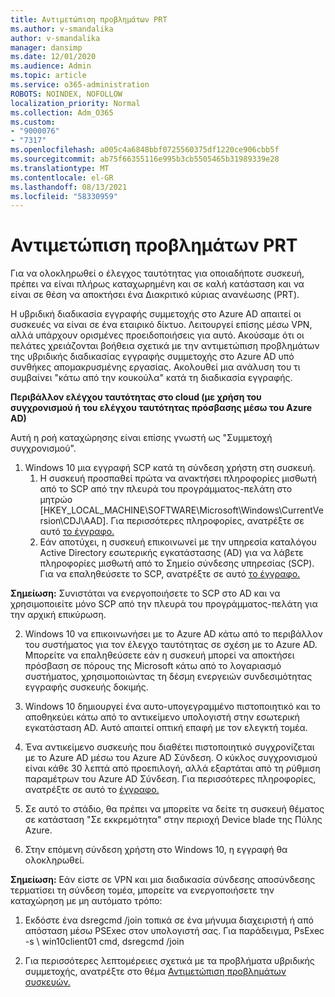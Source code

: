 ```yaml
---
title: Αντιμετώπιση προβλημάτων PRT
ms.author: v-smandalika
author: v-smandalika
manager: dansimp
ms.date: 12/01/2020
ms.audience: Admin
ms.topic: article
ms.service: o365-administration
ROBOTS: NOINDEX, NOFOLLOW
localization_priority: Normal
ms.collection: Adm_O365
ms.custom:
- "9000076"
- "7317"
ms.openlocfilehash: a005c4a6848bbf0725560375df1220ce906cbb5f
ms.sourcegitcommit: ab75f66355116e995b3cb5505465b31989339e28
ms.translationtype: MT
ms.contentlocale: el-GR
ms.lasthandoff: 08/13/2021
ms.locfileid: "58330959"
---
```

# <a name="troubleshoot-prt-issue"></a>Αντιμετώπιση προβλημάτων PRT

Για να ολοκληρωθεί ο έλεγχος ταυτότητας για οποιαδήποτε συσκευή, πρέπει να είναι πλήρως καταχωρημένη και σε καλή κατάσταση και να είναι σε θέση να αποκτήσει ένα Διακριτικό κύριας ανανέωσης (PRT).

Η υβριδική διαδικασία εγγραφής συμμετοχής στο Azure AD απαιτεί οι συσκευές να είναι σε ένα εταιρικό δίκτυο. Λειτουργεί επίσης μέσω VPN, αλλά υπάρχουν ορισμένες προειδοποιήσεις για αυτό. Ακούσαμε ότι οι πελάτες χρειάζονται βοήθεια σχετικά με την αντιμετώπιση προβλημάτων της υβριδικής διαδικασίας εγγραφής συμμετοχής στο Azure AD υπό συνθήκες απομακρυσμένης εργασίας. Ακολουθεί μια ανάλυση του τι συμβαίνει "κάτω από την κουκούλα" κατά τη διαδικασία εγγραφής.

**Περιβάλλον ελέγχου ταυτότητας στο cloud (με χρήση του συγχρονισμού ή του ελέγχου ταυτότητας πρόσβασης μέσω του Azure AD)**

Αυτή η ροή καταχώρησης είναι επίσης γνωστή ως "Συμμετοχή συγχρονισμού".

1. Windows 10 μια εγγραφή SCP κατά τη σύνδεση χρήστη στη συσκευή.
    1. Η συσκευή προσπαθεί πρώτα να ανακτήσει πληροφορίες μισθωτή από το SCP από την πλευρά του προγράμματος-πελάτη στο μητρώο [HKEY_LOCAL_MACHINE\SOFTWARE\Microsoft\Windows\CurrentVersion\CDJ\AAD]. Για περισσότερες πληροφορίες, ανατρέξτε σε αυτό [το έγγραφο.](https://docs.microsoft.com/azure/active-directory/devices/hybrid-azuread-join-control)
    2. Εάν αποτύχει, η συσκευή επικοινωνεί με την υπηρεσία καταλόγου Active Directory εσωτερικής εγκατάστασης (AD) για να λάβετε πληροφορίες μισθωτή από το Σημείο σύνδεσης υπηρεσίας (SCP). Για να επαληθεύσετε το SCP, ανατρέξτε σε αυτό [το έγγραφο.](https://docs.microsoft.com/azure/active-directory/devices/hybrid-azuread-join-manual#configure-a-service-connection-point) 

**Σημείωση:** Συνιστάται να ενεργοποιήσετε το SCP στο AD και να χρησιμοποιείτε μόνο SCP από την πλευρά του προγράμματος-πελάτη για την αρχική επικύρωση.

2. Windows 10 να επικοινωνήσει με το Azure AD κάτω από το περιβάλλον του συστήματος για τον έλεγχο ταυτότητας σε σχέση με το Azure AD. Μπορείτε να επαληθεύσετε εάν η συσκευή μπορεί να αποκτήσει πρόσβαση σε πόρους της Microsoft κάτω από το λογαριασμό συστήματος, χρησιμοποιώντας τη δέσμη ενεργειών συνδεσιμότητας εγγραφής συσκευής δοκιμής.

3. Windows 10 δημιουργεί ένα αυτο-υπογεγραμμένο πιστοποιητικό και το αποθηκεύει κάτω από το αντικείμενο υπολογιστή στην εσωτερική εγκατάσταση AD. Αυτό απαιτεί οπτική επαφή με τον ελεγκτή τομέα.

4. Ένα αντικείμενο συσκευής που διαθέτει πιστοποιητικό συγχρονίζεται με το Azure AD μέσω του Azure AD Σύνδεση. Ο κύκλος συγχρονισμού είναι κάθε 30 λεπτά από προεπιλογή, αλλά εξαρτάται από τη ρύθμιση παραμέτρων του Azure AD Σύνδεση. Για περισσότερες πληροφορίες, ανατρέξτε σε αυτό το [έγγραφο.](https://docs.microsoft.com/azure/active-directory/hybrid/how-to-connect-sync-configure-filtering#organizational-unitbased-filtering)

5. Σε αυτό το στάδιο, θα πρέπει να μπορείτε να δείτε τη συσκευή θέματος σε κατάσταση "Σε εκκρεμότητα" στην περιοχή Device blade της Πύλης Azure.

6. Στην επόμενη σύνδεση χρήστη στο Windows 10, η εγγραφή θα ολοκληρωθεί. 

**Σημείωση:** Εάν είστε σε VPN και μια διαδικασία σύνδεσης αποσύνδεσης τερματίσει τη σύνδεση τομέα, μπορείτε να ενεργοποιήσετε την καταχώρηση με μη αυτόματο τρόπο:
 1. Εκδόστε ένα dsregcmd /join τοπικά σε ένα μήνυμα διαχειριστή ή από απόσταση μέσω PSExec στον υπολογιστή σας. Για παράδειγμα, PsExec -s \\ win10client01 cmd, dsregcmd /join

 2. Για περισσότερες λεπτομέρειες σχετικά με τα προβλήματα υβριδικής συμμετοχής, ανατρέξτε στο θέμα [Αντιμετώπιση προβλημάτων συσκευών.](https://techcommunity.microsoft.com/t5/azure-active-directory-identity/azure-ad-mailbag-frequent-questions-about-using-device-based/ba-p/1257344)
